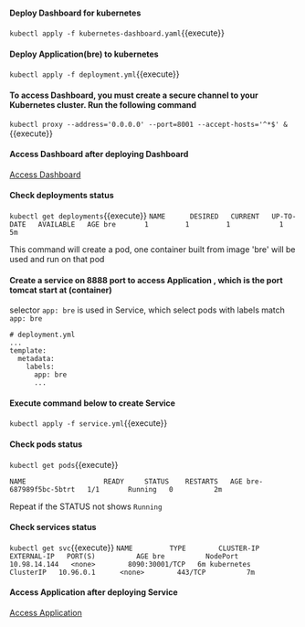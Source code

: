 #### Deploy Dashboard for kubernetes
`kubectl apply -f kubernetes-dashboard.yaml`{{execute}}


#### Deploy Application(bre) to kubernetes
`kubectl apply -f deployment.yml`{{execute}}

#### To access Dashboard, you must create a secure channel to your Kubernetes cluster. Run the following command
`kubectl proxy --address='0.0.0.0' --port=8001 --accept-hosts='^*$' &`{{execute}}

#### Access Dashboard after deploying Dashboard 
[Access Dashboard](https://[[HOST_SUBDOMAIN]]-8001-[[KATACODA_HOST]].environments.katacoda.com/api/v1/namespaces/kube-system/services/https:kubernetes-dashboard:/proxy/#!/overview?namespace=default)

#### Check deployments status
`kubectl get deployments`{{execute}}
`
NAME      DESIRED   CURRENT   UP-TO-DATE   AVAILABLE   AGE
bre       1         1         1            1           5m
`

This command will create a pod, one container built from image 'bre' will be used and run on that pod

#### Create a service on 8888 port to access Application , which is the port tomcat start at (container)

selector `app: bre` is used in Service, which select pods with labels match `app: bre`

	# deployment.yml
	...
	template:
	  metadata:
	  	labels:
	  	  app: bre
	  	  ...

#### Execute command below to create Service
`kubectl apply -f service.yml`{{execute}}

<!-- 
[Access Dashboard](https://[[HOST_SUBDOMAIN]]-8001-[[KATACODA_HOST]].environments.katacoda.com/api/v1/namespaces/default/services/demo:9999/proxy/) -->

#### Check pods status
`kubectl get pods`{{execute}}

`
NAME                   READY     STATUS    RESTARTS   AGE
bre-687989f5bc-5btrt   1/1       Running   0          2m
`

Repeat if the STATUS not shows `Running`

#### Check services status
`kubectl get svc`{{execute}}
`
NAME         TYPE        CLUSTER-IP     EXTERNAL-IP   PORT(S)          AGE
bre          NodePort    10.98.14.144   <none>        8090:30001/TCP   6m
kubernetes   ClusterIP   10.96.0.1      <none>        443/TCP          7m
`

#### Access Application after deploying Service
[Access Application](https://[[HOST_SUBDOMAIN]]-30000-[[KATACODA_HOST]].environments.katacoda.com/)



